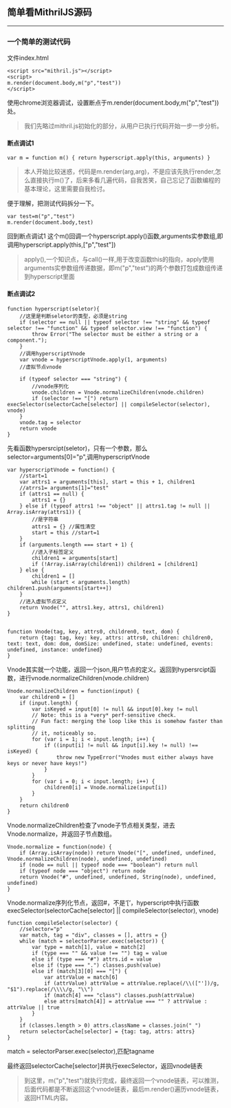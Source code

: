 ## 简单看MithrilJS源码
---

### 一个简单的测试代码

文件index.html

	<script src="mithril.js"></script>
	<script>
	m.render(document.body,m("p","test"))
	</script>


使用chrome浏览器调试，设置断点于m.render(document.body,m("p","test"))处。

> 我们先略过mithril.js初始化的部分，从用户已执行代码开始一步一步分析。 
  
#### 断点调试1  

	var m = function m() { return hyperscript.apply(this, arguments) }


> 本人开始比较迷惑，代码是m.render(arg,arg)，不是应该先执行render,怎么直接执行m()了，后来多看几遍代码，自我苦笑，自己忘记了函数编程的基本理论，这里需要自我检讨。

便于理解，把测试代码拆分一下。

	var test=m("p","test")
	m.render(document.body,test)


回到断点调试1
这个m()回调一个hyperscript.apply()函数,arguments实参数组,即调用hyperscript.apply(this,["p","test"])

> apply(),一个知识点，与call()一样,用于改变函数this的指向，apply使用arguments实参数组传递数据，即m("p","test")的两个参数打包成数组传递到hyperscript里面

#### 断点调试2

	function hyperscript(seletor){
		//这里是判断seletor的类型，必须是string
		if (selector == null || typeof selector !== "string" && typeof selector !== "function" && typeof selector.view !== "function") {
			throw Error("The selector must be either a string or a component.");
		}
		//调用hyperscriptVnode
		var vnode = hyperscriptVnode.apply(1, arguments)
		//虚拟节点vnode

		if (typeof selector === "string") {
			//vnode序列化
			vnode.children = Vnode.normalizeChildren(vnode.children)
			if (selector !== "[") return execSelector(selectorCache[selector] || compileSelector(selector), vnode)
		}
		vnode.tag = selector
		return vnode
	}

先看函数hypersrcipt(seletor)，只有一个参数，那么selector=arguments[0]="p",调用hyperscriptVnode 

	var hyperscriptVnode = function() {
		//start=1
		var attrs1 = arguments[this], start = this + 1, children1
		//atrrs1= arguments[1]="test"
		if (attrs1 == null) {
			attrs1 = {}
		} else if (typeof attrs1 !== "object" || attrs1.tag != null || Array.isArray(attrs1)) {
			//是字符串
			attrs1 = {} //属性清空
			start = this //start=1
		}
		if (arguments.length === start + 1) {
			//进入子标签定义
			children1 = arguments[start]
			if (!Array.isArray(children1)) children1 = [children1]
		} else {
			children1 = []
			while (start < arguments.length) children1.push(arguments[start++])
		}
		//进入虚拟节点定义
		return Vnode("", attrs1.key, attrs1, children1)
	}


	function Vnode(tag, key, attrs0, children0, text, dom) {
		return {tag: tag, key: key, attrs: attrs0, children: children0, text: text, dom: dom, domSize: undefined, state: undefined, events: undefined, instance: undefined}
	}

Vnode其实就一个功能，返回一个json,用户节点的定义。返回到hypersrcipt函数，进行vnode.normalizeChildren(vnode.children)

	Vnode.normalizeChildren = function(input) {
		var children0 = []
		if (input.length) {
			var isKeyed = input[0] != null && input[0].key != null
			// Note: this is a *very* perf-sensitive check.
			// Fun fact: merging the loop like this is somehow faster than splitting
			// it, noticeably so.
			for (var i = 1; i < input.length; i++) {
				if ((input[i] != null && input[i].key != null) !== isKeyed) {
					throw new TypeError("Vnodes must either always have keys or never have keys!")
				}
			}
			for (var i = 0; i < input.length; i++) {
				children0[i] = Vnode.normalize(input[i])
			}
		}
		return children0
	}

Vnode.normalizeChildren检查了vnode子节点相关类型，进去Vnode.normalize，并返回子节点数组。

	Vnode.normalize = function(node) {
		if (Array.isArray(node)) return Vnode("[", undefined, undefined, Vnode.normalizeChildren(node), undefined, undefined)
		if (node == null || typeof node === "boolean") return null
		if (typeof node === "object") return node
		return Vnode("#", undefined, undefined, String(node), undefined, undefined)
	}

Vnode.normalize序列化节点，返回#，不是‘[’，hyperscript中执行函数execSelector(selectorCache[selector] || compileSelector(selector), vnode)

	function compileSelector(selector) {
		//selector="p"
		var match, tag = "div", classes = [], attrs = {}
		while (match = selectorParser.exec(selector)) {
			var type = match[1], value = match[2]
			if (type === "" && value !== "") tag = value
			else if (type === "#") attrs.id = value
			else if (type === ".") classes.push(value)
			else if (match[3][0] === "[") {
				var attrValue = match[6]
				if (attrValue) attrValue = attrValue.replace(/\\(["'])/g, "$1").replace(/\\\\/g, "\\")
				if (match[4] === "class") classes.push(attrValue)
				else attrs[match[4]] = attrValue === "" ? attrValue : attrValue || true
			}
		}
		if (classes.length > 0) attrs.className = classes.join(" ")
		return selectorCache[selector] = {tag: tag, attrs: attrs}
	}

match = selectorParser.exec(selector),匹配tagname

最终返回selectorCache[selector]并执行execSelector，返回vnode链表

> 到这里，m("p","test")就执行完成，最终返回一个vnode链表，可以推测，后面代码都是不断返回这个vnode链表，最后m.render()遍历vnode链表，返回HTML内容。

